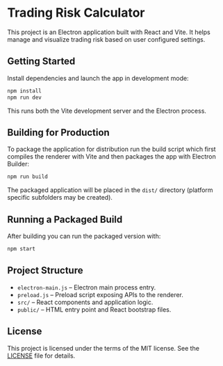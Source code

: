 # Trading Risk Calculator

This project is an Electron application built with React and Vite. It helps manage and visualize trading risk based on user configured settings.

## Getting Started

Install dependencies and launch the app in development mode:

```bash
npm install
npm run dev
```

This runs both the Vite development server and the Electron process.

## Building for Production

To package the application for distribution run the build script which first
compiles the renderer with Vite and then packages the app with Electron Builder:

```bash
npm run build
```

The packaged application will be placed in the `dist/` directory (platform specific subfolders may be created).

## Running a Packaged Build

After building you can run the packaged version with:

```bash
npm start
```

## Project Structure

- `electron-main.js` – Electron main process entry.
- `preload.js` – Preload script exposing APIs to the renderer.
- `src/` – React components and application logic.
- `public/` – HTML entry point and React bootstrap files.

## License

This project is licensed under the terms of the MIT license. See the [LICENSE](LICENSE) file for details.
